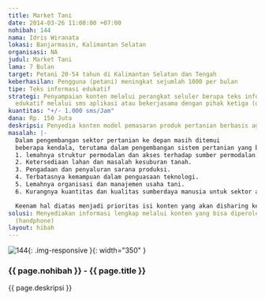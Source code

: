```yaml
---
title: Market Tani
date: 2014-03-26 11:08:00 +07:00
nohibah: 144
nama: Idris Wiranata
lokasi: Banjarmasin, Kalimantan Selatan
organisasi: NA
judul: Market Tani
lama: 7 Bulan
target: Petani 20-54 tahun di Kalimantan Selatan dan Tengah
keberhasilan: Pengguna (petani) meningkat sejumlah 1000 per bulan
tipe: Teks informasi edukatif
strategi: Penyampaian konten melalui perangkat seluler berupa teks informatif dan
  edukatif melalui sms aplikasi atau bekerjasama dengan pihak ketiga (operator).
kuantitas: "+/- 1.000 sms/Jam"
dana: Rp. 150 Juta
deskripsi: Penyedia konten model pemasaran produk pertanian berbasis agribisnis
masalah: |-
  Dalam pengembangan sektor pertanian ke depan masih ditemui
  beberapa kendala, terutama dalam pengembangan sistem pertanian yang berbasiskan agribisnis. Kendala yang dihadapi dalam pengembangan pertanian khususnya petani skala kecil, antara lain adalah :
  1. lemahnya struktur permodalan dan akses terhadap sumber permodalan.
  2. Ketersediaan lahan dan masalah kesuburan tanah.
  3. Pengadaan dan penyaluran sarana produksi.
  4. Terbatasnya kemampuan dalam penguasaan teknologi.
  5. Lemahnya organisasi dan manajemen usaha tani.
  6. Kurangnya kuantitas dan kualitas sumberdaya manusia untuk sektor agribisnis.

  Keenam hal diatas menjadi prioritas isi konten yang akan disharing kepada para petani di seluruh Indonesia
solusi: Menyediakan informasi lengkap melalui konten yang bisa diperoleh melalui seluler
  (handphone)
layout: hibah
---
```


![144](/static/img/hibahcms/144.png){: .img-responsive }{: width="350" }

### {{ page.nohibah }} - {{ page.title }}

{{ page.deskripsi }}
